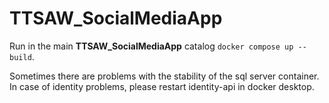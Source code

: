 # TTSAW_SocialMediaApp

Run in the main **TTSAW_SocialMediaApp** catalog `docker compose up --build`.

Sometimes there are problems with the stability of the sql server container. In case of identity problems, please restart identity-api in docker desktop.
